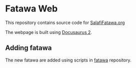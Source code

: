# Fatawa Web

This repository contains source code for [SalafiFatawa.org](https://salafifatawa.org)

The webpage is built using [Docusaurus 2](https://docusaurus.io/).

## Adding fatawa

The new fatawa are added using scripts in [fatawa](https://github.com/HighWatersDev/fatawa) repository.